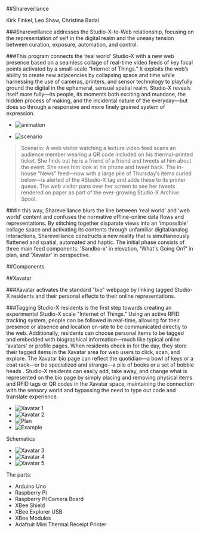 ##Shareveillance

Kirk Finkel, Leo Shaw, Christina Badal

###Shareveillance addresses the Studio-X-to-Web relationship, focusing on the representation of self in the digital realm and the uneasy tension between curation, exposure, automation, and control.    

###This program connects the ‘real world’ Studio-X with a new web presence based on a seamless collage of real-time video feeds of key focal points activated by a small-scale “Internet of Things.” It exploits the web’s ability to create new adjacencies by collapsing space and time while harnessing the use of cameras, printers, and sensor technology to playfully ground the digital in the ephemeral, sensual spatial realm. Studio-X reveals itself more fully—its people, its moments both exciting and mundane, the hidden process of making, and the incidental nature of the everyday—but does so through a responsive and more finely grained system of expression. 

* ![animation](https://raw.github.com/site2site/shareveillance/master/images/People_animation.gif)

* ![scenario](http://transit4.cargocollective.com/1/2/85269/6422876/People_animation_1-01.png)

> Scenario: A web visitor watching a lecture video feed scans an audience member wearing a QR code included on his thermal-printed ticket. She finds out he is a friend of a friend and tweets at him about the event. She sees him look at his phone and tweet back. The in-house “News” feed—now with a large pile of Thursday’s items curled below—is alerted of the #Studio-X tag and adds these to its printer queue. The web visitor pans over her screen to see her tweets rendered on paper as part of the ever-growing Studio-X Archive Spool. 

###In this way, Shareveillance blurs the line between ‘real world’ and ‘web world’ content and confuses the normative offline-online data flows and representations. By stitching together disparate views into an ‘impossible’ collage space and activating its contents through unfamiliar digital/analog interactions, Shareveillance constructs a  new reality that is simultaneously flattened and spatial, automated and haptic. The initial phase consists of three main feed components: 'Sandbo-x' in elevation, 'What's Going On?' in plan, and 'Xavatar' in perspective.

##Components 

##Xavatar

###Xavatar activates the standard "bio" webpage by linking tagged Studio-X residents and their personal effects to their online representations.

###Tagging Studio-X residents is the first step towards creating an experimental Studio-X scale "Internet of Things." Using an active RFID tracking system, people can be followed in real-time, allowing for their presence or absence and location on-site to be communicated directly to the web. Additionally, residents can choose personal items to be tagged and embedded with biographical information—much like typical online ‘avatars’ or profile pages. When residents check in for the day, they store their tagged items in the Xavatar area for web users to click, scan, and explore. The Xavatar bio page can reflect the quotidian—a bowl of keys or a coat rack—or be specialized and strange—a pile of books or a set of bobble heads . Studio-X residents can easily add, take away, and change what is represented on the bio page by simply placing and removing physical items and RFID tags or QR codes in the Xavatar space, maintaining the connection with the sensory world and bypassing the need to type out code and translate experience. 


* ![Xavatar 1](https://raw.github.com/site2site/shareveillance/master/images/S2S-Xavatar-1.png)
* ![Xavatar 2](https://raw.github.com/site2site/shareveillance/master/images/S2S-Xavatar-2.png)
* ![Plan](https://raw.github.com/warshawshaw/shareveillance/master/images/sandbox-plan-sketch.png)
* ![Example](https://raw.github.com/warshawshaw/shareveillance/master/images/bio-about-popups.jpg)

Schematics

* ![Xavatar 3](https://raw.github.com/site2site/shareveillance/master/images/S2S-Xavatar-3.png)
* ![Xavatar 4](https://raw.github.com/site2site/shareveillance/master/images/S2S-Xavatar-4.png)
* ![Xavatar 5](https://raw.github.com/site2site/shareveillance/master/images/S2S-Xavatar-5.png)

The parts:
* Arduino Uno
* Raspberry Pi
* Raspberry Pi Camera Board
* XBee Shield
* XBee Explorer USB
* XBee Modules
* Adafruit Mini Thermal Receipt Printer




